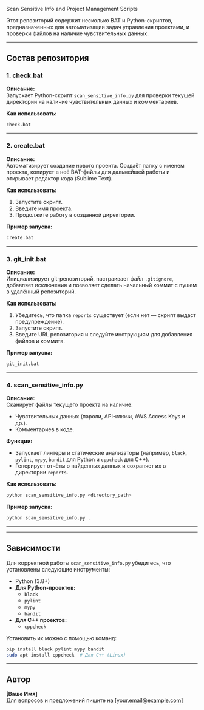 Scan Sensitive Info and Project Management Scripts

Этот репозиторий содержит несколько BAT и Python-скриптов, предназначенных для автоматизации задач управления проектами, и проверки файлов на наличие чувствительных данных.

---

## Состав репозитория

### 1. **check.bat**
**Описание:**  
Запускает Python-скрипт `scan_sensitive_info.py` для проверки текущей директории на наличие чувствительных данных и комментариев.

**Как использовать:**
```bash
check.bat
```

---

### 2. **create.bat**
**Описание:**  
Автоматизирует создание нового проекта. Создаёт папку с именем проекта, копирует в неё BAT-файлы для дальнейшей работы и открывает редактор кода (Sublime Text).

**Как использовать:**
1. Запустите скрипт.
2. Введите имя проекта.
3. Продолжите работу в созданной директории.

**Пример запуска:**
```bash
create.bat
```

---

### 3. **git_init.bat**
**Описание:**  
Инициализирует git-репозиторий, настраивает файл `.gitignore`, добавляет исключения и позволяет сделать начальный коммит с пушем в удалённый репозиторий.

**Как использовать:**
1. Убедитесь, что папка `reports` существует (если нет — скрипт выдаст предупреждение).
2. Запустите скрипт.
3. Введите URL репозитория и следуйте инструкциям для добавления файлов и коммита.

**Пример запуска:**
```bash
git_init.bat
```

---

### 4. **scan_sensitive_info.py**
**Описание:**  
Сканирует файлы текущего проекта на наличие:
- Чувствительных данных (пароли, API-ключи, AWS Access Keys и др.).
- Комментариев в коде.

**Функции:**
- Запускает линтеры и статические анализаторы (например, `black`, `pylint`, `mypy`, `bandit` для Python и `cppcheck` для C++).
- Генерирует отчёты о найденных данных и сохраняет их в директории `reports`.

**Как использовать:**
```bash
python scan_sensitive_info.py <directory_path>
```

**Пример запуска:**
```bash
python scan_sensitive_info.py .
```

---


---

## Зависимости

Для корректной работы `scan_sensitive_info.py` убедитесь, что установлены следующие инструменты:
- Python (3.8+)
- **Для Python-проектов:**  
  - `black`
  - `pylint`
  - `mypy`
  - `bandit`
- **Для C++ проектов:**  
  - `cppcheck`

Установить их можно с помощью команд:
```bash
pip install black pylint mypy bandit
sudo apt install cppcheck  # Для C++ (Linux)
```

---

## Автор

**[Ваше Имя]**  
Для вопросов и предложений пишите на [your.email@example.com]
```
